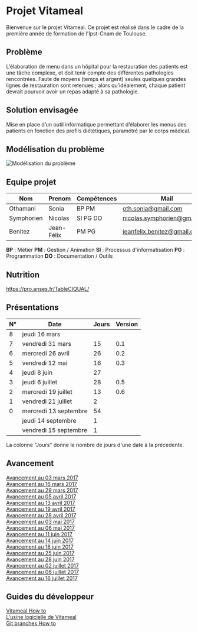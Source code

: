 # Projet Vitameal

Bienvenue sur le projet Vitameal. Ce projet est réalisé dans le cadre de la première année de formation de l'Ipst-Cnam de Toulouse.

## Problème

L’élaboration de menu dans un hôpital pour la restauration des patients est une tâche complexe, et doit tenir compte des différentes pathologies rencontrées. Faute de moyens (temps et argent) seules quelques grandes lignes de restauration sont retenues ; alors qu’idéalement, chaque patient devrait pourvoir avoir un repas adapté à sa pathologie.

## Solution envisagée 

Mise en place d’un outil informatique permettant d’élaborer les menus des patients en fonction des profils diététiques, paramétré par le corps médical.

## Modélisation du problème

![Modélisation du problème](https://seikomi.github.io/Vitameal/probleme_model.svg)


## Equipe projet

|Nom       |Prenom    |Compétences|Mail                                                               |
|----------|----------|-----------|-------------------------------------------------------------------|
|Othamani  |Sonia     |BP PM      |[oth.sonia@gmail.com](mailto:oth.sonia@gmail.com)                  |
|Symphorien|Nicolas   |SI PG DO   |[nicolas.symphorien@gmail.com](mailto:nicolas.symphorien@gmail.com)|
|Benitez   |Jean-Félix|PM PG      |[jeanfelix.benitez@gmail.com](mailto:jeanfelix.benitez@gmail.com)  |


**BP** : Métier **PM** : Gestion / Animation **SI** : Processus d'informatisation **PG** : Programmation **DO** : Documentation / Outils

## Nutrition
https://pro.anses.fr/TableCIQUAL/  

## Présentations
| N°| Date                  | Jours | Version |
|---|-----------------------|-------|---------|
| 8 | jeudi    16 mars      |       |         |
| 7 | vendredi 31 mars      |    15 |     0.1 |
| 6 | mercredi 26 avril     |    26 |     0.2 |
| 5 | vendredi 12 mai       |    16 |     0.3 |
| 4 | jeudi     8 juin      |    27 |         |
| 3 | jeudi     6 juillet   |    28 |     0.5 |
| 2 | mercredi 19 juillet   |    13 |     0.6 |
| 1 | vendredi 21 juillet   |     2 |         |
| 0 | mercredi 13 septembre |    54 |         |
|   | jeudi    14 septembre |     1 |         |
|   | vendredi 15 septembre |     1 |         |

La colonne "Jours" donne le nombre de jours d'une date à la précedente.

## Avancement
[Avancement au 03 mars 2017](Documentation/Avancement/20170303/CompteRendu.md)  
[Avancement au 16 mars 2017](Documentation/Avancement/20170316/CompteRendu.md)  
[Avancement au 29 mars 2017](Documentation/Avancement/20170329/CompteRendu.md)  
[Avancement au 05 avril 2017](Documentation/Avancement/20170405/CompteRendu.md)  
[Avancement au 13 avril 2017](Documentation/Avancement/20170413/CompteRendu.md)  
[Avancement au 19 avril 2017](Documentation/Avancement/20170419/CompteRendu.md)  
[Avancement au 28 avril 2017](Documentation/Avancement/20170428/CompteRendu.md)  
[Avancement au 03 mai 2017](Documentation/Avancement/20170503/CompteRendu.md)  
[Avancement au 06 mai 2017](Documentation/Avancement/20170506/CompteRendu.md)  
[Avancement au 11 juin 2017](Documentation/Avancement/20170611/CompteRendu.md)  
[Avancement au 14 juin 2017](Documentation/Avancement/20170614/CompteRendu.md)  
[Avancement au 18 juin 2017](Documentation/Avancement/20170618/CompteRendu.md)  
[Avancement au 25 juin 2017](Documentation/Avancement/20170625/CompteRendu.md)  
[Avancement au 28 juin 2017](Documentation/Avancement/20170628/CompteRendu.md)  
[Avancement au 02 juillet 2017](Documentation/Avancement/20170702/CompteRendu.md)  
[Avancement au 06 juillet 2017](Documentation/Avancement/20170706/CompteRendu.md)  
[Avancement au 16 juillet 2017](Documentation/Avancement/20170716/CompteRendu.md)  

## Guides du développeur

[Vitameal How to](Documentation/Guide/how_to.md)  
[L'usine logicielle de Vitameal](Documentation/Guide/software_factory.md)  
[Git branches How to](Documentation/Guide/git_branch.md)
